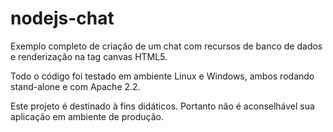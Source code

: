 nodejs-chat
===========

Exemplo completo de criação de um chat com recursos de banco de dados e renderização na tag canvas HTML5.

Todo o código foi testado em ambiente Linux e Windows, ambos rodando stand-alone e com Apache 2.2.

Este projeto é destinado à fins didáticos. Portanto não é aconselhável sua aplicação em ambiente de produção.